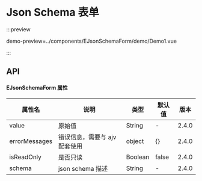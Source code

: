 # Json Schema 表单

:::preview 

demo-preview=../components/EJsonSchemaForm/demo/Demo1.vue

:::

## API

#### EJsonSchemaForm 属性

| 属性名        | 说明                          | 类型    | 默认值 | 版本  |
| ------------- | ----------------------------- | ------- | ------ | ----- |
| value         | 原始值                        | String  | -      | 2.4.0 |
| errorMessages | 错误信息，需要与 ajv 配套使用 | object  | {}     | 2.4.0 |
| isReadOnly    | 是否只读                      | Boolean | false  | 2.4.0 |
| schema        | json schema 描述              | String  | -      | 2.4.0 |
